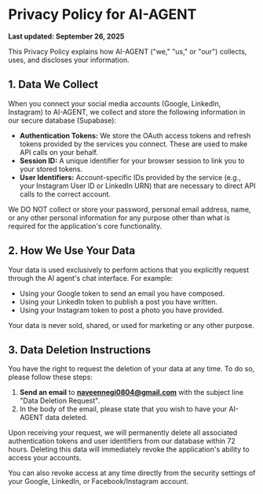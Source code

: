 # Privacy Policy for AI-AGENT

**Last updated: September 26, 2025**

This Privacy Policy explains how AI-AGENT ("we," "us," or "our") collects, uses, and discloses your information.

## 1. Data We Collect

When you connect your social media accounts (Google, LinkedIn, Instagram) to AI-AGENT, we collect and store the following information in our secure database (Supabase):

*   **Authentication Tokens:** We store the OAuth access tokens and refresh tokens provided by the services you connect. These are used to make API calls on your behalf.
*   **Session ID:** A unique identifier for your browser session to link you to your stored tokens.
*   **User Identifiers:** Account-specific IDs provided by the service (e.g., your Instagram User ID or LinkedIn URN) that are necessary to direct API calls to the correct account.

We DO NOT collect or store your password, personal email address, name, or any other personal information for any purpose other than what is required for the application's core functionality.

## 2. How We Use Your Data

Your data is used exclusively to perform actions that you explicitly request through the AI agent's chat interface. For example:

*   Using your Google token to send an email you have composed.
*   Using your LinkedIn token to publish a post you have written.
*   Using your Instagram token to post a photo you have provided.

Your data is never sold, shared, or used for marketing or any other purpose.

## 3. Data Deletion Instructions

You have the right to request the deletion of your data at any time. To do so, please follow these steps:

1.  **Send an email** to **naveennegi0804@gmail.com** with the subject line "Data Deletion Request".
2.  In the body of the email, please state that you wish to have your AI-AGENT data deleted.

Upon receiving your request, we will permanently delete all associated authentication tokens and user identifiers from our database within 72 hours. Deleting this data will immediately revoke the application's ability to access your accounts.

You can also revoke access at any time directly from the security settings of your Google, LinkedIn, or Facebook/Instagram account.
